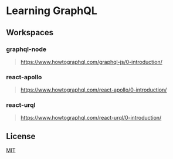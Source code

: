 # Learning GraphQL

## Workspaces

### graphql-node

> https://www.howtographql.com/graphql-js/0-introduction/

### react-apollo

> https://www.howtographql.com/react-apollo/0-introduction/

### react-urql

> https://www.howtographql.com/react-urql/0-introduction/

## License

[MIT](./LICENSE)
